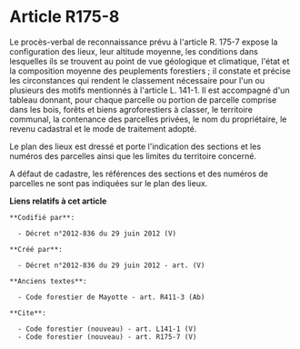 # Article R175-8

Le procès-verbal de reconnaissance prévu à l'article R. 175-7 expose la configuration des lieux, leur altitude moyenne, les
conditions dans lesquelles ils se trouvent au point de vue géologique et climatique, l'état et la composition moyenne des
peuplements forestiers ; il constate et précise les circonstances qui rendent le classement nécessaire pour l'un ou plusieurs
des motifs mentionnés à l'article L. 141-1. Il est accompagné d'un tableau donnant, pour chaque parcelle ou portion de
parcelle comprise dans les bois, forêts et biens agroforestiers à classer, le territoire communal, la contenance des
parcelles privées, le nom du propriétaire, le revenu cadastral et le mode de traitement adopté.

Le plan des lieux est dressé et porte l'indication des sections et les numéros des parcelles ainsi que les limites du
territoire concerné.

A défaut de cadastre, les références des sections et des numéros de parcelles ne sont pas indiquées sur le plan des lieux.

**Liens relatifs à cet article**

	**Codifié par**:

	  - Décret n°2012-836 du 29 juin 2012 (V)

	**Créé par**:

	  - Décret n°2012-836 du 29 juin 2012 - art. (V)

	**Anciens textes**:

	  - Code forestier de Mayotte - art. R411-3 (Ab)

	**Cite**:

	  - Code forestier (nouveau) - art. L141-1 (V)
	  - Code forestier (nouveau) - art. R175-7 (V)
